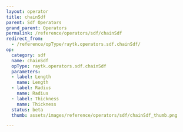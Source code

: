 ```yaml
---
layout: operator
title: chainSdf
parent: Sdf Operators
grand_parent: Operators
permalink: /reference/operators/sdf/chainSdf
redirect_from:
  - /reference/opType/raytk.operators.sdf.chainSdf/
op:
  category: sdf
  name: chainSdf
  opType: raytk.operators.sdf.chainSdf
  parameters:
  - label: Length
    name: Length
  - label: Radius
    name: Radius
  - label: Thickness
    name: Thickness
  status: beta
  thumb: assets/images/reference/operators/sdf/chainSdf_thumb.png

---
```

